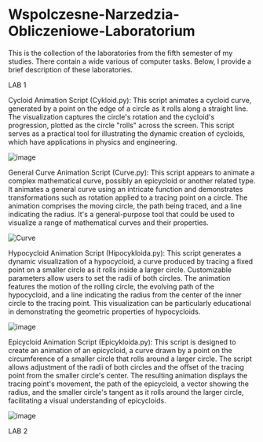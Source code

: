 # Wspolczesne-Narzedzia-Obliczeniowe-Laboratorium

This is the collection of the laboratories from the fifth semester of my studies. There contain a wide various of computer tasks. Below, I provide a brief description of these laboratories.

LAB 1

Cycloid Animation Script (Cykloid.py): This script animates a cycloid curve, generated by a point on the edge of a circle as it rolls along a straight line. The visualization captures the circle's rotation and the cycloid's progression, plotted as the circle "rolls" across the screen. This script serves as a practical tool for illustrating the dynamic creation of cycloids, which have applications in physics and engineering.

![image](https://github.com/kacdro/Wspolczesne-Narzedzia-Obliczeniowe-Laboratorium/assets/100469610/7d67b78c-6646-4bfa-92ba-df87ffae2188)

General Curve Animation Script (Curve.py): This script appears to animate a complex mathematical curve, possibly an epicycloid or another related type. It animates a general curve using an intricate function and demonstrates transformations such as rotation applied to a tracing point on a circle. The animation comprises the moving circle, the path being traced, and a line indicating the radius. It's a general-purpose tool that could be used to visualize a range of mathematical curves and their properties.

![Curve](https://github.com/kacdro/Wspolczesne-Narzedzia-Obliczeniowe-Laboratorium/assets/100469610/15d393ea-3e5f-416e-8f04-59acb683d615)


Hypocycloid Animation Script (Hipocykloida.py): This script generates a dynamic visualization of a hypocycloid, a curve produced by tracing a fixed point on a smaller circle as it rolls inside a larger circle. Customizable parameters allow users to set the radii of both circles. The animation features the motion of the rolling circle, the evolving path of the hypocycloid, and a line indicating the radius from the center of the inner circle to the tracing point. This visualization can be particularly educational in demonstrating the geometric properties of hypocycloids.

![image](https://github.com/kacdro/Wspolczesne-Narzedzia-Obliczeniowe-Laboratorium/assets/100469610/a5214a60-fd7f-4833-9b97-60be98d1a8a1)


Epicycloid Animation Script (Epicykloida.py): This script is designed to create an animation of an epicycloid, a curve drawn by a point on the circumference of a smaller circle that rolls around a larger circle. The script allows adjustment of the radii of both circles and the offset of the tracing point from the smaller circle's center. The resulting animation displays the tracing point's movement, the path of the epicycloid, a vector showing the radius, and the smaller circle's tangent as it rolls around the larger circle, facilitating a visual understanding of epicycloids.

![image](https://github.com/kacdro/Wspolczesne-Narzedzia-Obliczeniowe-Laboratorium/assets/100469610/5bb4eec1-749d-48c4-8996-59e001d0ea57)

LAB 2





